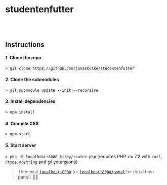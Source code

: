 # studentenfutter

<br>
<br>

## Instructions

#### 1. Clone the repo

`> git clone https://github.com/jonaskuske/studentenfutter`

#### 2. Clone the submodules

`> git submodule update --init --recursive`

#### 3. Install dependencies

`> npm install`

#### 4. Compile CSS

`> npm start`

#### 5. Start server

`> php -S localhost:8080 kirby/router.php` (requires PHP >= 7.2 with `curl`, `ctype`, `mbstring` and `gd` extensions)

> Then visit [`localhost:8080`](http://localhost:8080) (or [`localhost:8080/panel`](http://localhost:8080/panel) for the admin panel) 👍🏻
